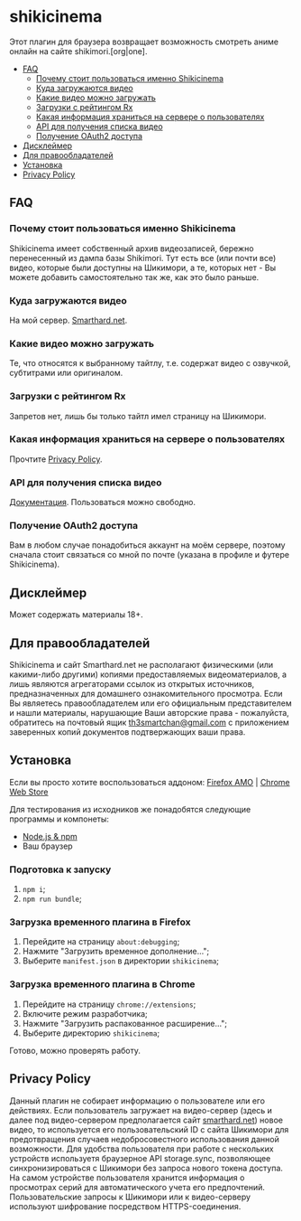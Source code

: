 # shikicinema

Этот плагин для браузера возвращает возможность смотреть аниме онлайн на сайте shikimori.\[org|one\].

- [FAQ](https://github.com/Smarthard/shikicinema#faq)
  - [Почему стоит пользоваться именно Shikicinema](https://github.com/Smarthard/shikicinema#%D0%BF%D0%BE%D1%87%D0%B5%D0%BC%D1%83-%D1%81%D1%82%D0%BE%D0%B8%D1%82-%D0%BF%D0%BE%D0%BB%D1%8C%D0%B7%D0%BE%D0%B2%D0%B0%D1%82%D1%8C%D1%81%D1%8F-%D0%B8%D0%BC%D0%B5%D0%BD%D0%BD%D0%BE-shikicinema)
  - [Куда загружаются видео](https://github.com/Smarthard/shikicinema#%D0%BA%D1%83%D0%B4%D0%B0-%D0%B7%D0%B0%D0%B3%D1%80%D1%83%D0%B6%D0%B0%D1%8E%D1%82%D1%81%D1%8F-%D0%B2%D0%B8%D0%B4%D0%B5%D0%BE)
  - [Какие видео можно загружать](https://github.com/Smarthard/shikicinema#%D0%BA%D0%B0%D0%BA%D0%B8%D0%B5-%D0%B2%D0%B8%D0%B4%D0%B5%D0%BE-%D0%BC%D0%BE%D0%B6%D0%BD%D0%BE-%D0%B7%D0%B0%D0%B3%D1%80%D1%83%D0%B6%D0%B0%D1%82%D1%8C)
  - [Загрузки с рейтингом Rx](https://github.com/Smarthard/shikicinema#%D0%B7%D0%B0%D0%B3%D1%80%D1%83%D0%B7%D0%BA%D0%B8-%D1%81-%D1%80%D0%B5%D0%B9%D1%82%D0%B8%D0%BD%D0%B3%D0%BE%D0%BC-rx)
  - [Какая информация храниться на сервере о пользователях](https://github.com/Smarthard/shikicinema#%D0%BA%D0%B0%D0%BA%D0%B0%D1%8F-%D0%B8%D0%BD%D1%84%D0%BE%D1%80%D0%BC%D0%B0%D1%86%D0%B8%D1%8F-%D1%85%D1%80%D0%B0%D0%BD%D0%B8%D1%82%D1%8C%D1%81%D1%8F-%D0%BD%D0%B0-%D1%81%D0%B5%D1%80%D0%B2%D0%B5%D1%80%D0%B5-%D0%BE-%D0%BF%D0%BE%D0%BB%D1%8C%D0%B7%D0%BE%D0%B2%D0%B0%D1%82%D0%B5%D0%BB%D1%8F%D1%85)
  - [API для получения списка видео](https://github.com/Smarthard/shikicinema#api-%D0%B4%D0%BB%D1%8F-%D0%BF%D0%BE%D0%BB%D1%83%D1%87%D0%B5%D0%BD%D0%B8%D1%8F-%D1%81%D0%BF%D0%B8%D1%81%D0%BA%D0%B0-%D0%B2%D0%B8%D0%B4%D0%B5%D0%BE)
  - [Получение OAuth2 доступа](https://github.com/Smarthard/shikicinema#%D0%BF%D0%BE%D0%BB%D1%83%D1%87%D0%B5%D0%BD%D0%B8%D0%B5-oauth2-%D0%B4%D0%BE%D1%81%D1%82%D1%83%D0%BF%D0%B0)
- [Дисклеймер](https://github.com/Smarthard/shikicinema#%D0%B4%D0%B8%D1%81%D0%BA%D0%BB%D0%B5%D0%B9%D0%BC%D0%B5%D1%80)
- [Для правообладателей](https://github.com/Smarthard/shikicinema#%D0%B4%D0%BB%D1%8F-%D0%BF%D1%80%D0%B0%D0%B2%D0%BE%D0%BE%D0%B1%D0%BB%D0%B0%D0%B4%D0%B0%D1%82%D0%B5%D0%BB%D0%B5%D0%B9)
- [Установка](https://github.com/Smarthard/shikicinema#%D1%83%D1%81%D1%82%D0%B0%D0%BD%D0%BE%D0%B2%D0%BA%D0%B0)
- [Privacy Policy](https://github.com/Smarthard/shikicinema#privacy-policy)

## FAQ

### Почему стоит пользоваться именно Shikicinema

Shikicinema имеет собственный архив видеозаписей, бережно перенесенный из дампа базы Shikimori. Тут есть все (или почти все) видео, которые были доступны на Шикимори, а те, которых нет - Вы можете добавить самостоятельно так же, как это было раньше.

### Куда загружаются видео

На мой сервер. [Smarthard.net](https://smarthard.net).

### Какие видео можно загружать

Те, что относятся к выбранному тайтлу, т.е. содержат видео с озвучкой, субтитрами или оригиналом.

### Загрузки с рейтингом Rx

Запретов нет, лишь бы только тайтл имел страницу на Шикимори.

### Какая информация храниться на сервере о пользователях

Прочтите [Privacy Policy](https://github.com/Smarthard/shikicinema#privacy-policy).

### API для получения списка видео

[Документация](https://smarthard.net/docs/swagger/#/Shikivideos). Пользоваться можно свободно.

### Получение OAuth2 доступа

Вам в любом случае понадобиться аккаунт на моём сервере, поэтому сначала стоит связаться со мной по почте (указана в профиле и футере Shikicinema).

## Дисклеймер

Может содержать материалы 18+.

## Для правообладателей

Shikicinema и сайт Smarthard.net не располагают физическими (или какими-либо другими) копиями предоставляемых видеоматериалов, а лишь являются агрегаторами ссылок из открытых источников, предназначенных для домашнего ознакомительного просмотра. Если Вы являетесь правообладателем или его официальным представителем и нашли материалы, нарушающие Ваши авторские права - пожалуйста, обратитесь на почтовый ящик th3smartchan@gmail.com с приложением заверенных копий документов подтвержающих ваши права.

## Установка

Если вы просто хотите воспользоваться аддоном:
[Firefox AMO](https://addons.mozilla.org/en-US/firefox/addon/shikicinema/) | [Chrome Web Store](https://chrome.google.com/webstore/detail/shikicinema/hmbjohbggdnlpmokjbholpgegcdbehjp)

Для тестирования из исходников же понадобятся следующие программы и компонеты:

- [Node.js & npm](https://nodejs.org/)
- Ваш браузер
 
### Подготовка к запуску

1. `npm i`;
2. `npm run bundle`;

### Загрузка временного плагина в Firefox

1. Перейдите на страницу `about:debugging`;
2. Нажмите "Загрузить временное дополнение...";
3. Выберите `manifest.json` в директории `shikicinema`;

### Загрузка временного плагина в Chrome

1. Перейдите на страницу `chrome://extensions`;
2. Включите режим разработчика;
3. Нажмите "Загрузить распакованное расширение...";
4. Выберите директорию `shikicinema`;

Готово, можно проверять работу.

## Privacy Policy

Данный плагин не собирает информацию о пользователе или его действиях. Если пользователь загружает на видео-сервер (здесь и далее под видео-сервером предполагается сайт [smarthard.net](https://smarthard.net)) новое видео, то используется его пользовательский ID с сайта Шикимори для предотвращения случаев недобросовестного использования данной возможности. Для удобства пользователя при работе с нескольких устройств используетя браузерное API storage.sync, позволяющее синхронизироваться с Шикимори без запроса нового токена доступа. На самом устройстве пользователя хранится информация о просмотрах серий для автоматического учета его предпочтений. Пользовательские запросы к Шикимори или к видео-серверу используют шифрование посредством HTTPS-соединения.

